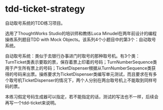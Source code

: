 tdd-ticket-strategy
===================

自动取号系统的TDD练习项目。

选用了ThoughtWorks Studio的培训师和教练Luca Minudel在两年前设计的编程操练系列题目TDD with Mock Objects。该系列4个小题目中的第3个：自动取号系统。​


自动取号系统：类似于去银行办事进门时取号的那种取号机。有3个类：TurnTicket类表示要取的票，保存着票上印着的号码；TurnNumberSequence类用于产生所有票上的号码；TicketDispenser根据从TurnNumberSequence类获得的号码来出票。操练要求为TicketDispenser类编写单元测试，而且要求在有多个取号机TicketDispenser的情况下，两个人分别在两台取号机上不能取到同样号码的票。​


本练习假定号码生成器可以指定，若不能指定的话，测试的写法也不一样，后续会再写一个tdd-ticket来说明。

